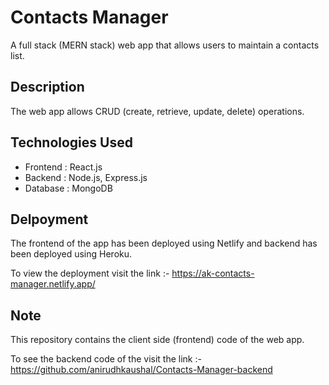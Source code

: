 # Contacts Manager

A full stack (MERN stack) web app that allows users to maintain a contacts list.

## Description

The web app allows CRUD (create, retrieve, update, delete) operations.

## Technologies Used

* Frontend : React.js
* Backend : Node.js, Express.js
* Database : MongoDB

## Delpoyment

The frontend of the app has been deployed using Netlify and backend has been deployed using Heroku.

To view the deployment visit the link :- https://ak-contacts-manager.netlify.app/

## Note

This repository contains the client side (frontend) code of the web app. 

To see the backend code of the visit the link :- https://github.com/anirudhkaushal/Contacts-Manager-backend
